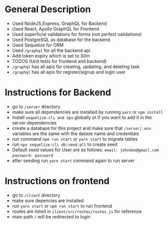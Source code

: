 # General Description
- Used NodeJS,Express, GraphQL for Backend
- Used React, Apollo GraphQL for Frontend
- Used superficial validations for forms (not perfect validations)
- Used PostgreSQL as database for the backend
- Used Sequelize for ORM
- Used `/graphql` for all the backend api
- Add token expiry which is set to 30m
- TODOS (Unit tests for frontend and backend)
- `/graphql` has all apis for creating, updating, and deleting task
- `/graphql` has all apis for register/signup and login user

# Instructions for Backend
- go to `/server` directory
- make sure all dependencies are installed by running `yarn` or `npm install`
- install `sequelize-cli and npx` globally or if you want to add it in the server dependencies
- create a database for this project and make sure that `/server/.env` variables
are the same with the datase name and credentials
- run command `npm run start` or `yarn start` to migrate tables
- run `npx sequelize-cli db:seed:all` to create seed
- Default seed values for User are as follows:
`email: johndoe@gmail.com`
`password: password`
- after seeding run `yarn start` command again to run server


# Instructions on frontend
- go to `/client` directory
- make sure depencies are installed
- run `yarn start` or `npm run start` to run frontend
- routes are listed in `client/src/routes/routes.js` for reference
- main path `/` will be redirected to login
